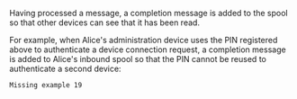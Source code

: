 
Having processed a message, a completion message is added to the spool so that other devices 
can see that it has been read.

For example, when Alice's administration device uses the PIN registered above to 
authenticate a device connection request, a completion message is added to Alice's 
inbound spool so that the PIN cannot be reused to authenticate a second device:


~~~~
Missing example 19
~~~~



